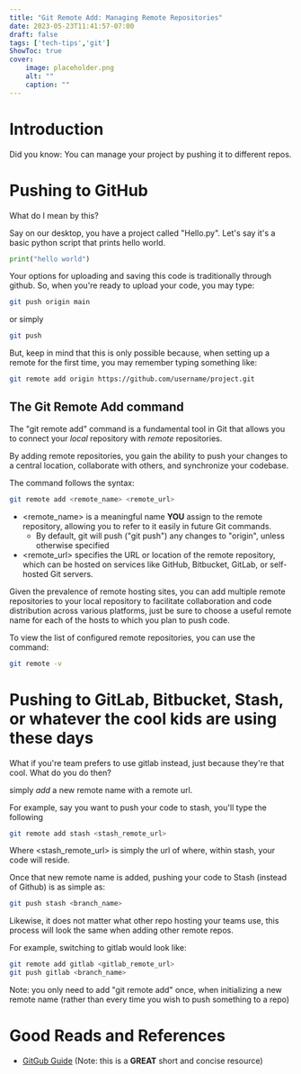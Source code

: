 ```yaml
---
title: "Git Remote Add: Managing Remote Repositories"
date: 2023-05-23T11:41:57-07:00
draft: false
tags: ['tech-tips','git']
ShowToc: true
cover:
    image: placeholder.png
    alt: ""
    caption: ""
---
```


# Introduction

Did you know: You can manage your project by pushing it to different repos.

# Pushing to GitHub

What do I mean by this?

Say on our desktop, you have a project called "Hello.py". Let's say it's a basic python script that prints hello world.

```python
print("hello world")
```

Your options for uploading and saving this code is traditionally through github. So, when you're ready to upload your code, you may type:

```sh
git push origin main
```

or simply 

```sh
git push
```

But, keep in mind that this is only possible because, when setting up a remote for the first time, you may remember typing something like:
```sh
git remote add origin https://github.com/username/project.git
```

## The Git Remote Add command

The "git remote add" command is a fundamental tool in Git that allows you to connect your *local* repository with *remote* repositories.

By adding remote repositories, you gain the ability to push your changes to a central location, collaborate with others, and synchronize your codebase.

The command follows the syntax: 
```sh
git remote add <remote_name> <remote_url>
```

- <remote_name> is a meaningful name **YOU** assign to the remote repository, allowing you to refer to it easily in future Git commands.
    - By default, git will push ("git push") any changes to "origin", unless otherwise specified
- <remote_url> specifies the URL or location of the remote repository, which can be hosted on services like GitHub, Bitbucket, GitLab, or self-hosted Git servers.

Given the prevalence of remote hosting sites, you can add multiple remote repositories to your local repository to facilitate collaboration and code distribution across various platforms, just be sure to choose a useful remote name for each of the hosts to which you plan to push code.

To view the list of configured remote repositories, you can use the command:
```sh
git remote -v
```


# Pushing to GitLab, Bitbucket, Stash, or whatever the cool kids are using these days

What if you're team prefers to use gitlab instead, just because they're that cool. What do you do then?

simply *add* a new remote name with a remote url.

For example, say you want to push your code to stash, you'll type the following

```sh
git remote add stash <stash_remote_url>
```

Where <stash_remote_url> is simply the url of where, within stash, your code will reside.

Once that new remote name is added, pushing your code to Stash (instead of Github) is as simple as:

```sh
git push stash <branch_name>
```

Likewise, it does not matter what other repo hosting your teams use, this process will look the same when adding other remote repos.

For example, switching to gitlab would look like:

```sh
git remote add gitlab <gitlab_remote_url>
git push gitlab <branch_name>
```

Note: you only need to add "git remote add" once, when initializing a new remote name (rather than every time you wish to push something to a repo)

# Good Reads and References
- [GitGub Guide](https://docs.github.com/en/get-started/getting-started-with-git/managing-remote-repositories) (Note: this is a **GREAT** short and concise resource)